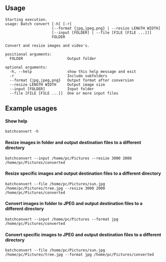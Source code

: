## Usage

```
Starting execution.
usage: Batch convert [-h] [-r]
                     [--format {jpg,jpeg,png} | --resize LENGTH WIDTH]
                     [--input [FOLDER] | --file [FILE [FILE ...]]]
                     FOLDER

Convert and resize images and video's.

positional arguments:
  FOLDER                    Output folder

optional arguments:
  -h, --help                show this help message and exit
  -r                        Include subfolders
  --format {jpg,jpeg,png}   Output format after conversion
  --resize LENGTH WIDTH     Output image size
  --input [FOLDER]          Input folder
  --file [FILE [FILE ...]]  One or more input files
```

## Example usages

#### Show help
`batchconvert -h`

#### Resize images in folder and output destination files to a different directory
`batchconvert --input /home/pc/Pictures --resize 3000 2000 /home/pc/Pictures/converted`

#### Resize specific images and output destination files to a different directory
`batchconvert --file /home/pc/Pictures/sun.jpg /home/pc/Pictures/tree.jpg --resize 3000 2000 /home/pc/Pictures/converted`

#### Convert images in folder to JPEG and output destination files to a different directory
`batchconvert --input /home/pc/Pictures --format jpg /home/pc/Pictures/converted`

#### Convert specific images to JPEG and output destination files to a different directory
`batchconvert --file /home/pc/Pictures/sun.jpg /home/pc/Pictures/tree.jpg --format jpg /home/pc/Pictures/converted`